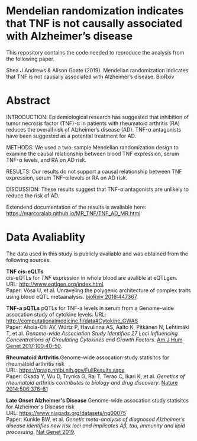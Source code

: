 # Mendelian randomization indicates that TNF is not causally associated with Alzheimer’s disease

This repository contains the code needed to reproduce the analysis from the following paper.

Shea J Andrews & Alison Goate (2019). Mendelian randomization indicates that TNF is not causally associated with Alzheimer’s disease. BioRxiv

# Abstract

INTRODUCTION: Epidemiological research has suggested that inhibition of tumor necrosis factor (TNF)-α in patients with rheumatoid arthritis (RA) reduces the overall risk of Alzheimer’s disease (AD). TNF-α antagonists have been suggested as a potential treatment for AD.

METHODS: We used a two-sample Mendelian randomization design to examine the causal relationship between blood TNF expression, serum TNF-α levels, and RA on AD risk.

RESULTS: Our results do not support a causal relationship between TNF expression, serum TNF-α levels or RA on AD risk.

DISCUSSION: These results suggest that TNF-α antagonists are unlikely to reduce the risk of AD.

Extendend documentation of the results is avaliable here: <br>
https://marcoralab.github.io/MR_TNF/TNF_AD_MR.html

# Data Avaliablity

The data used in this study is publicly avaliable and was obtained from the following sources.

**TNF cis-eQLTs** <br>
cis-eQTLs for *TNF* expression in whole blood are avalible at eQTLgen. <br>
URL: http://www.eqtlgen.org/index.html <br>
Paper: Võsa U, et al. Unraveling the polygenic architecture of complex traits using blood eQTL metaanalysis. [bioRxiv 2018:447367](https://www.biorxiv.org/content/early/2018/10/19/447367).

**TNF-a pQTLs**
pQTLs for TNF-a levels in serum from a Genome-wide assocation study of cytokine levels.
URL: http://computationalmedicine.fi/data#Cytokine_GWAS <br>
Paper: Ahola-Olli AV, Würtz P, Havulinna AS, Aalto K, Pitkänen N, Lehtimäki T, et al. *Genome-wide Association Study Identifies 27 Loci Influencing Concentrations of Circulating Cytokines and Growth Factors*. [Am J Hum Genet 2017;100:40–50](https://doi.org/10.1016/j.ajhg.2016.11.007).


**Rheumatoid Arthritis**
Genome-wide assocation study statisitcs for rheumatoid arthritis risk <br>
URL: https://grasp.nhlbi.nih.gov/FullResults.aspx <br>
Paper: Okada Y, Wu D, Trynka G, Raj T, Terao C, Ikari K, et al. *Genetics of rheumatoid arthritis contributes to biology and drug discovery*. [Nature 2014;506:376–81](https://doi.org/10.1038/nature12873)

**Late Onset Alzheimer's Disease**
Genome-wide assocation study statisitcs for Alzheimer's Disease risk <br>
URL: https://www.niagads.org/datasets/ng00075 <br>
Paper: Kunkle BW, et al. *Genetic meta-analysis of diagnosed Alzheimer’s disease identifies new risk loci and implicates Aβ, tau, immunity and lipid processing*. [Nat Genet 2019](https://doi.org/10.1038/s41588-019-0358-2).

